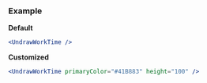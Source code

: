 ### Example

**Default**
```jsx
<UndrawWorkTime />
```

**Customized**
```jsx
<UndrawWorkTime primaryColor="#41B883" height="100" />
```
